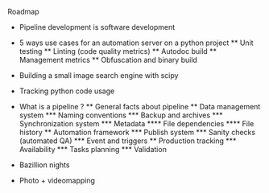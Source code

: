 Roadmap

* Pipeline development is software development

* 5 ways use cases for an automation server on a python project
** Unit testing
** Linting (code quality metrics)
** Autodoc build
** Management metrics
** Obfuscation and binary build

* Building a small image search engine with scipy

* Tracking python code usage

* What is a pipeline ?
** General facts about pipeline
** Data management system
*** Naming conventions
*** Backup and archives
*** Synchronization system
*** Metadata
**** File dependencies
**** File history
** Automation framework
*** Publish system
*** Sanity checks (automated QA)
*** Event and triggers
** Production tracking
*** Availability
*** Tasks planning
*** Validation

* Bazillion nights

* Photo + videomapping

